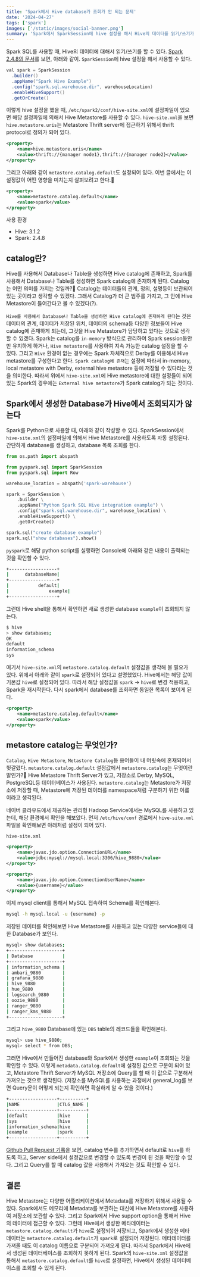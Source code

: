 ```yaml
---
title: 'Spark에서 Hive database가 조회가 안 되는 문제'
date: '2024-04-27'
tags: ['spark']
images: ['/static/images/social-banner.png']
summary: 'Spark에서 SparkSession에 hive 설정을 해서 Hive의 데이터를 읽기/쓰기가 가능하다. 하지만 Hive에서 생성한 데이터베이스가 Spark에서는 조회가 되지 않았다. Spark에서 Hive Metastore를 Catalog로 사용할 때, hive-site.xml에 설정된 값을 이해하면 왜 조회가 되지 않는지 이해할 수 있다. hive-site.xml의 metadata.catalog.default 값이 어떻게 영향을 미치지는 살펴봤다.'
---
```


Spark SQL를 사용할 때, Hive의 데이터에 대해서 읽기/쓰기를 할 수 있다. [Spark 2.4.8의 문서](https://spark.apache.org/docs/2.4.8/sql-data-sources-hive-tables.html)를 보면, 아래와 같이. `SparkSession`에 hive 설정을 해서 사용할 수 있다.

```java
val spark = SparkSession
  .builder()
  .appName("Spark Hive Example")
  .config("spark.sql.warehouse.dir", warehouseLocation)
  .enableHiveSupport()
  .getOrCreate()
```

이렇게 hive 설정을 했을 때, `/etc/spark2/conf/hive-site.xml`에 설정파일이 있으면 해당 설정파일에 의해서 Hive Metastore를 사용할 수 있다. `hive-site.xml`을 보면 `hive.metastore.uris`는 Metastore Thrift server에 접근하기 위해서 thrift protocol로 정의가 되어 있다.

```xml
<property>
	<name>hive.metastore.uris</name>
	<value>thrift://{manager node1},thrift://{manager node2}</value>
</property>
```

그리고 아래와 같이 `metastore.catalog.default`도 설정되어 있다. 이번 글에서는 이 설정값이 어떤 영향을 미치는지 살펴보려고 한다.🧐

```xml
<property>
	<name>metastore.catalog.default</name>
	<value>spark</value>
</property>
```

사용 환경

- Hive: 3.1.2
- Spark: 2.4.8

## catalog란?

Hive를 사용해서 Database나 Table을 생성하면 Hive catalog에 존재하고, Spark를 사용해서 Database나 Table를 생성하면 Spark catalog에 존재하게 된다. Catalog는 어떤 의미를 가지는 것일까?🧐 Catalog는 데이터들의 관계, 정의, 설명등이 보관되어 있는 곳이라고 생각할 수 있겠다. 그래서 Catalog가 더 큰 범주를 가지고, 그 안에 Hive Metastore이 들어간다고 볼 수 있겠다(?).

`Hive를 사용해서 Database나 Table을 생성하면 Hive catalog에 존재하게 된다`는 것은 데이터의 관계, 데이터가 저장된 위치, 데이터의 schema등 다양한 정보들이 Hive catalog에 존재하게 되는데, 그것을 Hive Metastore가 담당하고 있다는 것으로 생각할 수 있겠다. Spark는 catalog를 `in-memory` 방식으로 관리하여 Spark session동안만 유지하게 하거나, `Hive metastore`를 사용하여 지속 가능한 catalog 설정을 할 수 있다. 그리고 `Hive` 환경이 없는 경우에는 Spark 자체적으로 Derby를 이용해서 Hive metastore를 구성한다고 한다. `Spark catalog에 존재`는 설정에 따라서 in-memory, local metastore with Derby, external hive metastore 등에 저장될 수 있다라는 것을 의미한다. 따라서 위에서 `hive-site.xml`에 Hive metastore에 대한 설정들이 되어 있는 Spark의 경우에는 `External hive metastore`가 Spark catalog가 되는 것이다.

## Spark에서 생성한 Database가 Hive에서 조회되지가 않는다

Spark를 Python으로 사용할 때, 아래와 같이 작성할 수 있다. SparkSession에서 `hive-site.xml`의 설정파일에 의해서 Hive Metastore를 사용하도록 자동 설정된다. 간단하게 database를 생성하고, database 목록 조회를 한다.

```py
from os.path import abspath

from pyspark.sql import SparkSession
from pyspark.sql import Row

warehouse_location = abspath('spark-warehouse')

spark = SparkSession \
    .builder \
    .appName("Python Spark SQL Hive integration example") \
    .config("spark.sql.warehouse.dir", warehouse_location) \
    .enableHiveSupport() \
    .getOrCreate()

spark.sql("create database example")
spark.sql("show databases").show()
```

`pyspark`로 해당 python script를 실행하면 Console에 아래와 같은 내용이 출력되는 것을 확인할 수 있다.

```bash
+------------------+
|      databaseName|
+------------------+
|           default|
|        		example|
+------------------+
```

그런데 Hive shell을 통해서 확인하면 새로 생성한 database `example`이 조회되지 않는다.

```bash
$ hive
> show databases;
OK
default
information_schema
sys
```

여기서 `hive-site.xml`의 `metastore.catalog.default` 설정값을 생각해 볼 필요가 있다. 위에서 아래와 같이 `spark`로 설정되어 있다고 설명했었다. Hive에서는 해당 값이 기본값 `hive`로 설정되어 있다. 따라서 해당 설정값을 `spark` -> `hive`로 변경 적용하고, Spark을 재시작한다. 다시 spark에서 database를 조회하면 동일한 목록이 보이게 된다.

```xml
<property>
	<name>metastore.catalog.default</name>
	<value>spark</value>
</property>
```

## metastore catalog는 무엇인가?

`Catalog`, `Hive Metastore`, `Metastore Catalog`등 용어들이 내 머릿속에 혼재되어서 헛갈렸다. `metastore.catalog.default` 설정값에서 `metastore.catalog`는 무엇이란 말인가?🤨 Hive Metastore Thrift Server가 있고, 저장소로 Derby, MySQL, PostgreSQL등 데이터베이스가 사용된다. `metastore.catalog`는 Metastore가 저장소에 저장할 때, Metastore에 저장된 데이터를 namespace처럼 구분하기 위한 이름이라고 생각된다.

네이버 클라우드에서 제공하는 관리형 Hadoop Service에서는 MySQL를 사용하고 있는데, 해당 환경에서 확인을 해보았다. 먼저 `/etc/hive/conf` 경로에서 `hive-site.xml` 파일을 확인해보면 아래처럼 설정이 되어 있다.

`hive-site.xml`

```xml
<property>
	<name>javax.jdo.option.ConnectionURL</name>
	<value>jdbc:mysql://mysql.local:3306/hive_9880</value>
</property>

<property>
	<name>javax.jdo.option.ConnectionUserName</name>
	<value>{username}</value>
</property>
```

이제 mysql client를 통해서 MySQL 접속하여 Schema를 확인해본다.

```bash
mysql -h mysql.local -u {username} -p
```

저장된 데이터를 확인해보면 Hive Metastore를 사용하고 있는 다양한 service들에 대한 Database가 보인다.

```bash
mysql> show databases;
+--------------------+
| Database           |
+--------------------+
| information_schema |
| ambari_9880        |
| grafana_9880       |
| hive_9880          |
| hue_9880           |
| logsearch_9880     |
| oozie_9880         |
| ranger_9880        |
| ranger_kms_9880    |
+--------------------+
```

그리고 `hive_9880` Database에 있는 `DBS` table의 레코드들을 확인해본다.

```bash
mysql> use hive_9880;
mysql> select * from DBS;
```

그러면 Hive에서 만들어진 database와 Spark에서 생성한 `example`이 조회되는 것을 확인할 수 있다. 이렇게 `metadata.catalog.default`에 설정된 값으로 구분이 되어 있고, Metastore Thrift Server가 MySQL 저장소에 Query를 할 때 이 값으로 구분해서 가져오는 것으로 생각된다. (저장소를 MySQL를 사용하는 과정에서 general_log를 보면 Query문이 어떻게 되는지 확인하면 확실하게 알 수 있을 것이다.)

```bash
+------------------+----------+
|NAME              |CTLG_NAME |
+------------------+----------+
|default           |hive      |
|sys               |hive      |
|information_schema|hive      |
|example           |spark     |
+------------------+----------+
```

[Github Pull Request 기록](https://github.com/apache/hive/pull/320)을 보면, catalog 변수를 추가하면서 default로 `hive`를 하도록 하고, Server side에서 설정값으로 변경할 수 있도록 변경이 된 것을 확인할 수 있다. 그리고 Query를 할 때 catalog 값을 사용해서 가져오는 것도 확인할 수 있다.

## 결론

Hive Metastore는 다양한 어플리케이션에서 Metadata를 저장하기 위해서 사용될 수 있다. Spark에서도 메모리에 Metadata를 보관하는 대신에 Hive Metastore를 사용하여 저장소에 보관할 수 있다. 그리고 Spark에서 Hive support option을 통해서 Hive의 데이터에 접근할 수 있다. 그런데 Hive에서 생성한 메타데이터는 `metastore.catalog.default`가 `hive`로 설정되어 저장되고, Spark에서 생성한 메타데이터는 `metastore.catalog.default`가 `spark`로 설정되어 저장된다. 메타데이터를 가져올 때도 이 catalog 이름으로 구분되어 가져오게 된다. 따라서 Spark에서 Hive에서 생성된 데이터베이스를 조회하지 못하게 된다. Spark의 `hive-site.xml` 설정값을 통해서 `metastore.catalog.default`를 `hive`로 설정하면, Hive에서 생성된 데이터베이스를 조회할 수 있게 된다.

